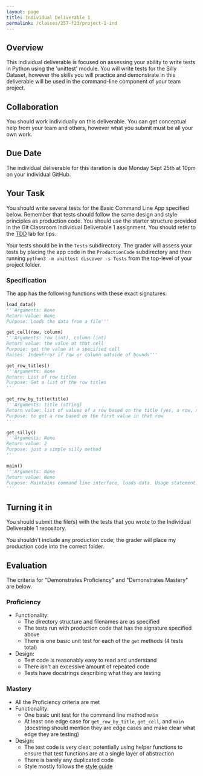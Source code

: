 ```yaml
---
layout: page
title: Individual Deliverable 1
permalink: /classes/257-f23/project-1-ind
---
```


## Overview

This individual deliverable is focused on assessing your ability to write tests in Python using the 'unittest' module.
You will write tests for the Silly Dataset, however the skills you will practice and demonstrate in this deliverable will be used in the command-line component of your team project.

## Collaboration

You should work individually on this deliverable.
You can get conceptual help from your team and others, however what you submit must be all your own work.

## Due Date

The individual deliverable for this iteration is due Monday Sept 25th at 10pm on your individual GitHub.

## Your Task

You should write several tests for the Basic Command Line App specified below.
Remember that tests should follow the same design and style principles as production code. You should use the starter structure provided in the Git Classroom Individual Deliverable 1 assignment. You should refer to the [TDD](tdd) lab for tips.

Your tests should be in the `Tests` subdirectory. The grader will assess your tests by placing the app code in the `ProductionCode` subdirectory and then running `python3 -m unittest discover -s Tests` from the top-level of your project folder.

### Specification

The app has the following functions with these exact signatures:

```python
load_data()
'''Arguments: None
Return value: None
Purpose: Loads the data from a file'''

get_cell(row, column)
'''Arguments: row (int), column (int)
Return value: the value at that cell
Purpose: get the value at a specified cell
Raises: IndexError if row or column outside of bounds'''

get_row_titles()
'''Arguments: None
Return: List of row titles
Purpose: Get a list of the row titles
'''

get_row_by_title(title)
'''Arguments: title (string)
Return value: list of values of a row based on the title (yes, a row, not a column as you would expect :) ); if row title isn't in table, returns empty list
Purpose: to get a row based on the first value in that row
'''

get_silly()
'''Arguments: None
Return value: 2
Purpose: just a simple silly method
'''

main()
'''Arguments: None
Return value: None
Purpose: Maintains command line interface, loads data. Usage statement: "Usage: python3 basic_cl.py row column". Prints cell value specified.
'''

```

## Turning it in

You should submit the file(s) with the tests that you wrote to the Individual Deliverable 1 repository.

You shouldn't include any production code; the grader will place my production code into the correct folder.

## Evaluation

The criteria for "Demonstrates Proficiency" and "Demonstrates Mastery" are below.

### Proficiency
* Functionality:
  * The directory structure and filenames are as specified
  * The tests run with production code that has the signature specified above
  * There is one basic unit test for each of the `get` methods (4 tests total)
* Design:
  * Test code is reasonably easy to read and understand
  * There isn't an excessive amount of repeated code
  * Tests have docstrings describing what they are testing

### Mastery
* All the Proficiency criteria are met
* Functionality:
  * One basic unit test for the command line method `main`
  * At least one edge case for `get_row_by_title`, `get_cell`, and `main` (docstring should mention they are edge cases and make clear what edge they are testing)
* Design:
  * The test code is very clear, potentially using helper functions to ensure that test functions are at a single layer of abstraction
  * There is barely any duplicated code
  * Style mostly follows the [style guide](https://peps.python.org/pep-0008/)
